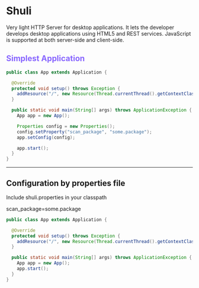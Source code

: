 Shuli
=====

Very light HTTP Server for desktop applications.
It lets the developer develops desktop applications using HTML5 and REST services. JavaScript is supported at both server-side and client-side.

<h2 style="color: #8866ff">Simplest Application</h2>

```java
public class App extends Application {

  @Override
  protected void setup() throws Exception {
    addResource("/", new Resource(Thread.currentThread().getContextClassLoader().getResource("index.html"), "text/html"));
  }

  public static void main(String[] args) throws ApplicationException {
    App app = new App();

    Properties config = new Properties();
    config.setProperty("scan_package", "some.package");
    app.setConfig(config);

    app.start();
  }
}
```
<hr/>
<h2>Configuration by properties file</h2>

Include shuli.properties in your classpath

scan_package=some.package

```java
public class App extends Application {

  @Override
  protected void setup() throws Exception {
    addResource("/", new Resource(Thread.currentThread().getContextClassLoader().getResource("index.html"), "text/html"));
  }

  public static void main(String[] args) throws ApplicationException {
    App app = new App();
    app.start();
  }
}
```
